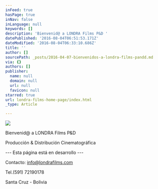 ```yaml
---
inFeed: true
hasPage: true
inNav: false
inLanguage: null
keywords: []
description: 'Bienvenid@ a LONDRA Films P&D '
datePublished: '2016-08-04T06:51:53.171Z'
dateModified: '2016-08-04T06:33:10.686Z'
title: ''
author: []
sourcePath: _posts/2016-04-07-bienvenidos-a-londra-films-pandd.md
via: {}
authors: []
publisher:
  name: null
  domain: null
  url: null
  favicon: null
starred: true
url: londra-films-home-page/index.html
_type: Article

---
```

![](https://the-grid-user-content.s3-us-west-2.amazonaws.com/98250839-c6b8-4f09-9018-be83694d7a2f.png)

Bienvenid@ a LONDRA Films P&D 

Producción & Distribución Cinematográfica

--- Esta página está en desarrollo ---

Contacto: info@londrafilms.com

Tel.(591) 72190178

Santa Cruz - Bolivia